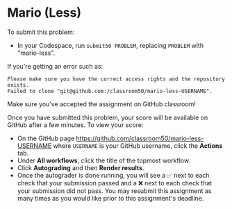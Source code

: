 # Mario (Less)

To submit this problem:

* In your Codespace, run `submit50 PROBLEM`, replacing `PROBLEM` with "mario-less".

If you're getting an error such as:

```
Please make sure you have the correct access rights and the repository exists.
Failed to clone "git@github.com:/classroom50/mario-less-USERNAME".
```

Make sure you've accepted the assignment on GitHub classroom!

Once you have submitted this problem, your score will be available on GitHub after a few minutes. To view your score:

* On the GitHub page https://github.com/classroom50/mario-less-USERNAME where `USERNAME` is your GitHub username, click the **Actions** tab.
* Under **All workflows**, click the title of the topmost workflow.
* Click **Autograding** and then **Render results**.
* Once the autograder is done running, you will see a ✅ next to each check that your submission passed and a ❌ next to each check that your submission did not pass. You may resubmit this assignment as many times as you would like prior to this assignment's deadline.
